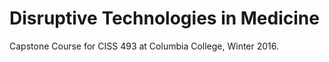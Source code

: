 # Disruptive Technologies in Medicine
Capstone Course for CISS 493 at Columbia College, Winter 2016.
